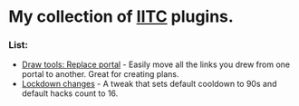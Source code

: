 # My collection of [IITC](https://iitc.app) plugins.

### List:
- [Draw tools: Replace portal](./dt-replace-portal) - Easily move all the links you drew from one portal to another. Great for creating plans.
- [Lockdown changes](./lockdown-changes) - A tweak that sets default cooldown to 90s and default hacks count to 16.
